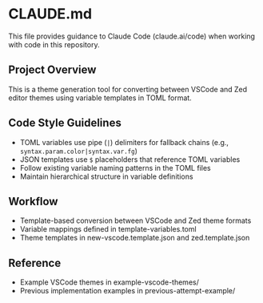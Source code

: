 # CLAUDE.md

This file provides guidance to Claude Code (claude.ai/code) when working with code in this repository.

## Project Overview
This is a theme generation tool for converting between VSCode and Zed editor themes using variable templates in TOML format.

## Code Style Guidelines
- TOML variables use pipe (`|`) delimiters for fallback chains (e.g., `syntax.param.color|syntax.var.fg`)
- JSON templates use `$` placeholders that reference TOML variables
- Follow existing variable naming patterns in the TOML files
- Maintain hierarchical structure in variable definitions

## Workflow
- Template-based conversion between VSCode and Zed theme formats
- Variable mappings defined in template-variables.toml
- Theme templates in new-vscode.template.json and zed.template.json

## Reference
- Example VSCode themes in example-vscode-themes/
- Previous implementation examples in previous-attempt-example/
